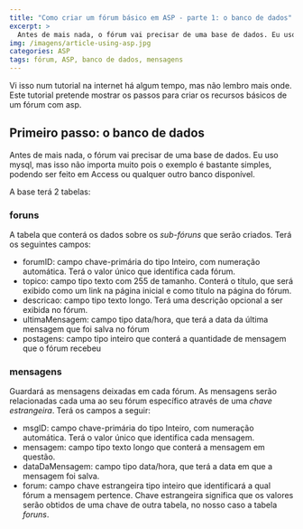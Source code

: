 ```yaml
---
title: "Como criar um fórum básico em ASP - parte 1: o banco de dados"
excerpt: >
  Antes de mais nada, o fórum vai precisar de uma base de dados. Eu uso mysql, mas isso não importa muito pois o exemplo é bastante simples, podendo ser feito em Access...
img: /imagens/article-using-asp.jpg
categories: ASP
tags: fórum, ASP, banco de dados, mensagens
---
```


Vi isso num tutorial na internet há algum tempo, mas não lembro mais onde. Este tutorial pretende mostrar os passos para criar os recursos básicos de um fórum com asp.

## Primeiro passo: o banco de dados

Antes de mais nada, o fórum vai precisar de uma base de dados. Eu uso mysql, mas isso não importa muito pois o exemplo é bastante simples, podendo ser feito em Access ou qualquer outro banco disponível. 

A base terá 2 tabelas:



### foruns

A tabela que conterá os dados sobre os <em>sub-fóruns</em> que serão criados. Terá os seguintes campos:


-   forumID: campo chave-primária do tipo Inteiro, com numeração automática. Terá o valor único que identifica cada fórum.
-   topico: campo tipo texto com 255 de tamanho. Conterá o título, que será exibido como um link na página inicial e como título na página do fórum.
-   descricao: campo tipo texto longo. Terá uma descrição opcional a ser exibida no fórum.
-   ultimaMensagem: campo tipo data/hora, que terá a data da última mensagem que foi salva no fórum
-   postagens: campo tipo inteiro que conterá a quantidade de mensagem que o fórum recebeu


### mensagens

Guardará as mensagens deixadas em cada fórum. As mensagens serão relacionadas cada uma ao seu fórum específico através de uma <em>chave estrangeira</em>. Terá os campos a seguir:


-   msgID: campo chave-primária do tipo Inteiro, com numeração automática. Terá o valor único que identifica cada mensagem.
-   mensagem: campo tipo texto longo que conterá a mensagem em questão.
-   dataDaMensagem: campo tipo data/hora, que terá a data em que a mensagem foi salva.
-   forum: campo chave estrangeira tipo inteiro que identificará a qual fórum a mensagem pertence. Chave estrangeira significa que os valores serão obtidos de uma chave de outra tabela, no nosso caso a tabela <em>foruns</em>.


